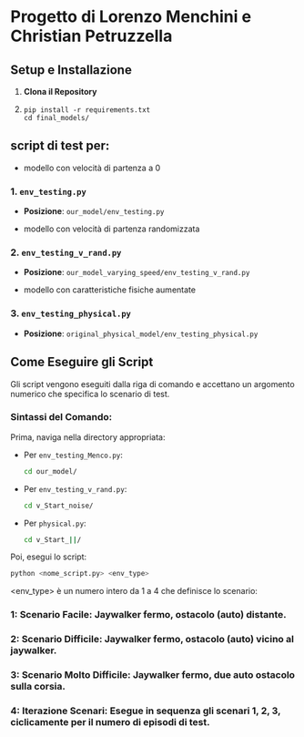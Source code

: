 # Progetto di Lorenzo Menchini e Christian Petruzzella

## Setup e Installazione

1.  **Clona il Repository**

2.  ```
    pip install -r requirements.txt
    cd final_models/
    ```

## script di test per:

* modello con velocità di partenza a 0
### 1. `env_testing.py`
* **Posizione**: `our_model/env_testing.py`

* modello con velocità di partenza randomizzata
### 2. `env_testing_v_rand.py`
* **Posizione**: `our_model_varying_speed/env_testing_v_rand.py`

* modello con caratteristiche fisiche aumentate
### 3. `env_testing_physical.py`

* **Posizione**: `original_physical_model/env_testing_physical.py`

## Come Eseguire gli Script

Gli script vengono eseguiti dalla riga di comando e accettano un argomento numerico che specifica lo scenario di test.

### Sintassi del Comando:

Prima, naviga nella directory appropriata:

* Per `env_testing_Menco.py`:
    ```bash
    cd our_model/
    ```
* Per `env_testing_v_rand.py`:
    ```bash
    cd v_Start_noise/ 
    ```
* Per `physical.py`:
    ```bash
    cd v_Start_||/ 
    ```

Poi, esegui lo script:
```bash
python <nome_script.py> <env_type>
```

<env_type> è un numero intero da 1 a 4 che definisce lo scenario:
### 1: Scenario Facile: Jaywalker fermo, ostacolo (auto) distante.
### 2: Scenario Difficile: Jaywalker fermo, ostacolo (auto) vicino al jaywalker.
### 3: Scenario Molto Difficile: Jaywalker fermo, due auto ostacolo sulla corsia.
### 4: Iterazione Scenari: Esegue in sequenza gli scenari 1, 2, 3, ciclicamente per il numero di episodi di test.

